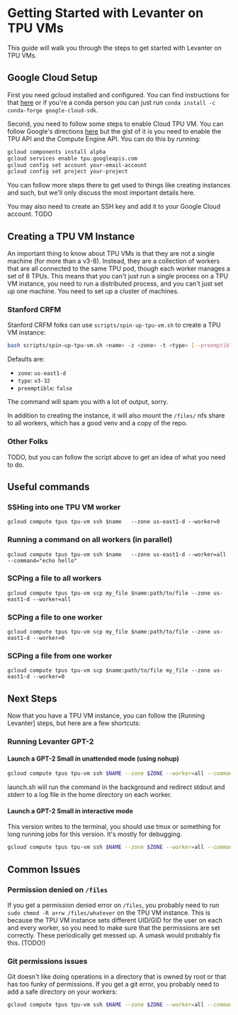 # Getting Started with Levanter on TPU VMs

This guide will walk you through the steps to get started with Levanter on TPU VMs.

## Google Cloud Setup

First you need gcloud installed and configured. You can find instructions for that [here](https://cloud.google.com/sdk/docs/quickstarts)
or if you're a conda person you can just run `conda install -c conda-forge google-cloud-sdk`.

Second, you need to follow some steps to enable Cloud TPU VM. You can follow Google's directions [here](https://cloud.google.com/tpu/docs/users-guide-tpu-vm)
but the gist of it is you need to enable the TPU API and the Compute Engine API. You can do this by running:

```bash
gcloud components install alpha
gcloud services enable tpu.googleapis.com
gcloud config set account your-email-account
gcloud config set project your-project
```

You can follow more steps there to get used to things like creating instances and such, but we'll only discuss the
most important details here.

You may also need to create an SSH key and add it to your Google Cloud account. TODO

## Creating a TPU VM Instance

An important thing to know about TPU VMs is that they are not a single machine (for more than a v3-8). Instead, they
are a collection of workers that are all connected to the same TPU pod, though each worker manages a set of 8 TPUs.
This means that you can't just run a single process on a TPU VM instance, you need to run a distributed process,
and you can't just set up one machine. You need to set up a cluster of machines.

### Stanford CRFM

Stanford CRFM folks can use `scripts/spin-up-tpu-vm.sh` to create a TPU VM instance:
```bash
bash scripts/spin-up-tpu-vm.sh <name> -z <zone> -t <type> [--preemptible]
```

Defaults are:
- `zone`: `us-east1-d`
- `type`: `v3-32`
- `preemptible`: `false`

The command will spam you with a lot of output, sorry.

In addition to creating the instance, it will also mount the `/files/` nfs share to all workers, which has a good
venv and a copy of the repo.

### Other Folks

TODO, but you can follow the script above to get an idea of what you need to do.

## Useful commands

### SSHing into one TPU VM worker

`gcloud compute tpus tpu-vm ssh $name   --zone us-east1-d --worker=0`

### Running a command on all workers (in parallel)
`gcloud compute tpus tpu-vm ssh $name   --zone us-east1-d --worker=all --command="echo hello"`

### SCPing a file to all workers
`gcloud compute tpus tpu-vm scp my_file $name:path/to/file --zone us-east1-d --worker=all`

### SCPing a file to one worker
`gcloud compute tpus tpu-vm scp my_file $name:path/to/file --zone us-east1-d --worker=0`

### SCPing a file from one worker
`gcloud compute tpus tpu-vm scp $name:path/to/file my_file --zone us-east1-d --worker=0`


## Next Steps

Now that you have a TPU VM instance, you can follow the [Running Levanter] steps, but here are a few shortcuts:

### Running Levanter GPT-2


#### Launch a GPT-2 Small in unattended mode (using nohup)
```bash
gcloud compute tpus tpu-vm ssh $NAME --zone $ZONE --worker=all --command 'WANDB_API_KEY=... bash /files/levanter/scripts/launch.sh python /files/levanter/examples/gpt2_example.py --config_path /files/levanter/config/gpt2_small.yaml --trainer.checkpoint_dir gs://<somewhere>'
```

launch.sh will run the command in the background and redirect stdout and stderr to a log file in the home directory
on each worker.

#### Launch a GPT-2 Small in interactive mode
This version writes to the terminal, you should use tmux or something for long running jobs for this version. It's mostly for debugging.
```bash
gcloud compute tpus tpu-vm ssh $NAME --zone $ZONE --worker=all --command 'WANDB_API_KEY=... bash /files/levanter/scripts/run.sh python /files/levanter/examples/gpt2_example.py --config_path /files/levanter/config/gpt2_small.yaml --trainer.checkpoint_dir gs://<somewhere>'
```

## Common Issues
### Permission denied on `/files`

If you get a permission denied error on `/files`, you probably need to run `sudo chmod -R a+rw /files/whatever` on the
TPU VM instance. This is because the TPU VM instance sets different UID/GID for the user on each and every worker, so
you need to make sure that the permissions are set correctly. These periodically get messed up. A umask would probably
fix this. (TODO!)

### Git permissions issues

Git doesn't like doing operations in a directory that is owned by root or that has too funky of permissions. If you get a git error, you probably need to
add a safe directory on your workers:

```bash
gcloud compute tpus tpu-vm ssh $NAME --zone $ZONE --worker=all --command 'git config --global --add safe.directory /files/<wherever>'
```
